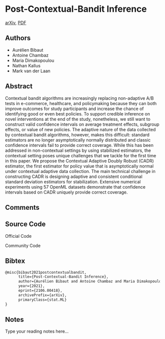 
# Post-Contextual-Bandit Inference

[arXiv](https://arxiv.org/abs/2106.0418), [PDF](https://arxiv.org/pdf/2106.0418.pdf)

## Authors

- Aurélien Bibaut
- Antoine Chambaz
- Maria Dimakopoulou
- Nathan Kallus
- Mark van der Laan

## Abstract

Contextual bandit algorithms are increasingly replacing non-adaptive A/B tests in e-commerce, healthcare, and policymaking because they can both improve outcomes for study participants and increase the chance of identifying good or even best policies. To support credible inference on novel interventions at the end of the study, nonetheless, we still want to construct valid confidence intervals on average treatment effects, subgroup effects, or value of new policies. The adaptive nature of the data collected by contextual bandit algorithms, however, makes this difficult: standard estimators are no longer asymptotically normally distributed and classic confidence intervals fail to provide correct coverage. While this has been addressed in non-contextual settings by using stabilized estimators, the contextual setting poses unique challenges that we tackle for the first time in this paper. We propose the Contextual Adaptive Doubly Robust (CADR) estimator, the first estimator for policy value that is asymptotically normal under contextual adaptive data collection. The main technical challenge in constructing CADR is designing adaptive and consistent conditional standard deviation estimators for stabilization. Extensive numerical experiments using 57 OpenML datasets demonstrate that confidence intervals based on CADR uniquely provide correct coverage.

## Comments



## Source Code

Official Code



Community Code



## Bibtex

```tex
@misc{bibaut2021postcontextualbandit,
      title={Post-Contextual-Bandit Inference}, 
      author={Aurélien Bibaut and Antoine Chambaz and Maria Dimakopoulou and Nathan Kallus and Mark van der Laan},
      year={2021},
      eprint={2106.00418},
      archivePrefix={arXiv},
      primaryClass={stat.ML}
}
```

## Notes

Type your reading notes here...

